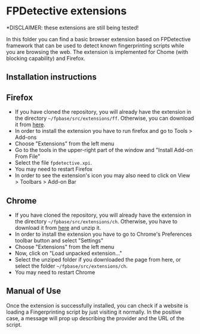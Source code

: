 # FPDetective extensions

*DISCLAIMER: these extensions are still being tested!

In this folder you can find a basic browser extension based on FPDetective framework that can be used to detect known fingerprinting scripts while you are browsing the web.
The extension is implemented for Chome (with blocking capability) and Firefox.

## Installation instructions

## Firefox

* If you have cloned the repository, you will already have the extension in the directory `~/fpbase/src/extensions/ff`. Otherwise, you can download it from [here](https://github.com/fpdetective/fpdetective/raw/master/src/extensions/ff/fpdetective.xpi).
* In order to install the extension you have to run firefox and go to Tools > Add-ons
* Choose "Extensions" from the left menu
* Go to the tools in the upper-right part of the window and "Install Add-on From File"
* Select the file `fpdetective.xpi`.
* You may need to restart Firefox
* In order to see the extension's icon you may also need to click on View > Toolbars > Add-on Bar

## Chrome

* If you have cloned the repository, you will already have the extension in the directory `~/fpbase/src/extensions/ch`. Otherwise, you have to download it from [here](https://github.com/fpdetective/fpdetective/blob/master/src/extensions/ch/ch.zip?raw=true) and unzip it.
* In order to install the extension you have to go to Chrome's Preferences toolbar button and select "Settings"
* Choose "Extensions" from the left menu
* Now, click on "Load unpacked extension..."
* Select the unziped folder if you downloaded the page from here, or select the folder `~/fpbase/src/extensions/ch`.
* You may need to restart Chrome

## Manual of Use

Once the extension is successfully installed, you can check if a website is loading a Fingerprinting script by just visiting it normally. In the positive case, a message will prop up describing the provider and the URL of the script.
 





